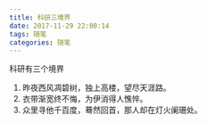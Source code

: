 ```yaml
---
title: 科研三境界
date: 2017-11-29 22:00:14
tags: 随笔
categories: 随笔
---
```

科研有三个境界
1. 昨夜西风凋碧树，独上高楼，望尽天涯路。
2. 衣带渐宽终不悔，为伊消得人憔悴。
3. 众里寻他千百度，蓦然回首，那人却在灯火阑珊处。
